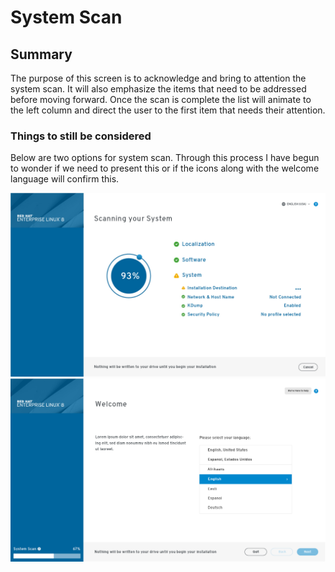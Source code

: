 # System Scan
## Summary
The purpose of this screen is to acknowledge and bring to attention the system scan. It will also emphasize the items that need to be addressed before moving forward. Once the scan is complete the list will animate to the left column and direct the user to the first item that needs their attention.

### Things to still be considered

Below are two options for system scan. Through this process I have begun to wonder if we need to present this or if the icons along with the welcome language will confirm this.

![Full System Scan Screen](assets/imgs/System-scan.jpg)
![System Scan in sidebar](assets/imgs/Welcome.jpg)
